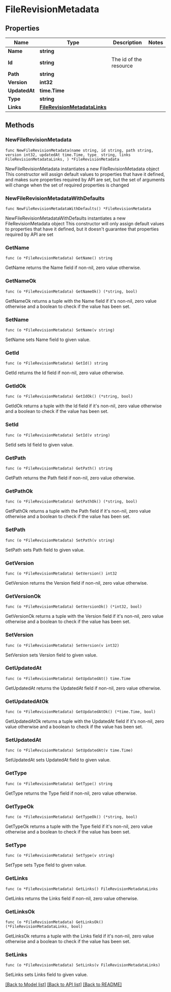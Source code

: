 # FileRevisionMetadata

## Properties

Name | Type | Description | Notes
------------ | ------------- | ------------- | -------------
**Name** | **string** |  | 
**Id** | **string** | The id of the resource | 
**Path** | **string** |  | 
**Version** | **int32** |  | 
**UpdatedAt** | **time.Time** |  | 
**Type** | **string** |  | 
**Links** | [**FileRevisionMetadataLinks**](FileRevisionMetadataLinks.md) |  | 

## Methods

### NewFileRevisionMetadata

`func NewFileRevisionMetadata(name string, id string, path string, version int32, updatedAt time.Time, type_ string, links FileRevisionMetadataLinks, ) *FileRevisionMetadata`

NewFileRevisionMetadata instantiates a new FileRevisionMetadata object
This constructor will assign default values to properties that have it defined,
and makes sure properties required by API are set, but the set of arguments
will change when the set of required properties is changed

### NewFileRevisionMetadataWithDefaults

`func NewFileRevisionMetadataWithDefaults() *FileRevisionMetadata`

NewFileRevisionMetadataWithDefaults instantiates a new FileRevisionMetadata object
This constructor will only assign default values to properties that have it defined,
but it doesn't guarantee that properties required by API are set

### GetName

`func (o *FileRevisionMetadata) GetName() string`

GetName returns the Name field if non-nil, zero value otherwise.

### GetNameOk

`func (o *FileRevisionMetadata) GetNameOk() (*string, bool)`

GetNameOk returns a tuple with the Name field if it's non-nil, zero value otherwise
and a boolean to check if the value has been set.

### SetName

`func (o *FileRevisionMetadata) SetName(v string)`

SetName sets Name field to given value.


### GetId

`func (o *FileRevisionMetadata) GetId() string`

GetId returns the Id field if non-nil, zero value otherwise.

### GetIdOk

`func (o *FileRevisionMetadata) GetIdOk() (*string, bool)`

GetIdOk returns a tuple with the Id field if it's non-nil, zero value otherwise
and a boolean to check if the value has been set.

### SetId

`func (o *FileRevisionMetadata) SetId(v string)`

SetId sets Id field to given value.


### GetPath

`func (o *FileRevisionMetadata) GetPath() string`

GetPath returns the Path field if non-nil, zero value otherwise.

### GetPathOk

`func (o *FileRevisionMetadata) GetPathOk() (*string, bool)`

GetPathOk returns a tuple with the Path field if it's non-nil, zero value otherwise
and a boolean to check if the value has been set.

### SetPath

`func (o *FileRevisionMetadata) SetPath(v string)`

SetPath sets Path field to given value.


### GetVersion

`func (o *FileRevisionMetadata) GetVersion() int32`

GetVersion returns the Version field if non-nil, zero value otherwise.

### GetVersionOk

`func (o *FileRevisionMetadata) GetVersionOk() (*int32, bool)`

GetVersionOk returns a tuple with the Version field if it's non-nil, zero value otherwise
and a boolean to check if the value has been set.

### SetVersion

`func (o *FileRevisionMetadata) SetVersion(v int32)`

SetVersion sets Version field to given value.


### GetUpdatedAt

`func (o *FileRevisionMetadata) GetUpdatedAt() time.Time`

GetUpdatedAt returns the UpdatedAt field if non-nil, zero value otherwise.

### GetUpdatedAtOk

`func (o *FileRevisionMetadata) GetUpdatedAtOk() (*time.Time, bool)`

GetUpdatedAtOk returns a tuple with the UpdatedAt field if it's non-nil, zero value otherwise
and a boolean to check if the value has been set.

### SetUpdatedAt

`func (o *FileRevisionMetadata) SetUpdatedAt(v time.Time)`

SetUpdatedAt sets UpdatedAt field to given value.


### GetType

`func (o *FileRevisionMetadata) GetType() string`

GetType returns the Type field if non-nil, zero value otherwise.

### GetTypeOk

`func (o *FileRevisionMetadata) GetTypeOk() (*string, bool)`

GetTypeOk returns a tuple with the Type field if it's non-nil, zero value otherwise
and a boolean to check if the value has been set.

### SetType

`func (o *FileRevisionMetadata) SetType(v string)`

SetType sets Type field to given value.


### GetLinks

`func (o *FileRevisionMetadata) GetLinks() FileRevisionMetadataLinks`

GetLinks returns the Links field if non-nil, zero value otherwise.

### GetLinksOk

`func (o *FileRevisionMetadata) GetLinksOk() (*FileRevisionMetadataLinks, bool)`

GetLinksOk returns a tuple with the Links field if it's non-nil, zero value otherwise
and a boolean to check if the value has been set.

### SetLinks

`func (o *FileRevisionMetadata) SetLinks(v FileRevisionMetadataLinks)`

SetLinks sets Links field to given value.



[[Back to Model list]](../README.md#documentation-for-models) [[Back to API list]](../README.md#documentation-for-api-endpoints) [[Back to README]](../README.md)


